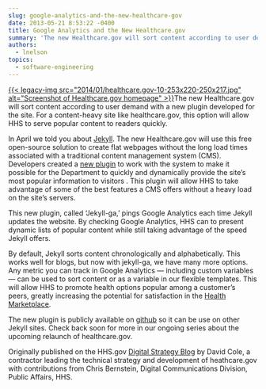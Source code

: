 ```yaml
---
slug: google-analytics-and-the-new-healthcare-gov
date: 2013-05-21 8:53:22 -0400
title: Google Analytics and the New Healthcare.gov
summary: 'The new Healthcare.gov will sort content according to user demand with a new plugin developed for the site. For a content-heavy site like healthcare.gov, this option will allow HHS to serve popular content to readers quickly. In April we told you about Jekyll. The new Healthcare.gov will use this'
authors:
  - lnelson
topics:
  - software-engineering
---
```


[{{< legacy-img src="2014/01/healthcare.gov-10-253x220-250x217.jpg" alt="Screenshot of Healthcare.gov homepage" >}}](https://s3.amazonaws.com/digitalgov/_legacy-img/2014/01/healthcare.gov-10-253x220.jpg)The new Healthcare.gov will sort content according to user demand with a new plugin developed for the site. For a content-heavy site like healthcare.gov, this option will allow HHS to serve popular content to readers quickly.

In April we told you about [Jekyll](http://www.hhs.gov/digitalstrategy/blog/2013/04/new-heathcare-open-cms-free.html). The new Healthcare.gov will use this free open-source solution to create flat webpages without the long load times associated with a traditional content management system (CMS). Developers created a [new plugin](https://github.com/developmentseed/jekyll-ga) to work with the system to make it possible for the Department to quickly and dynamically provide the site’s most popular information to visitors . This plugin will allow HHS to take advantage of some of the best features a CMS offers without a heavy load on the site’s servers.

This new plugin, called ‘Jekyll-ga,’ pings Google Analytics each time Jekyll updates the website. By checking Google Analytics, HHS can to present dynamic lists of popular content while still taking advantage of the speed Jekyll offers.

By default, Jekyll sorts content chronologically and alphabetically. This works well for blogs, but now with jekyll-ga, we have many more options. Any metric you can track in Google Analytics — including custom variables — can be used to sort content or as a variable in our flexible templates. This will allow HHS to promote health options popular among a customer’s peers, greatly increasing the potential for satisfaction in the [Health Marketplace](http://www.healthcare.gov/marketplace/).

The new plugin is publicly available on [github](https://github.com/developmentseed/jekyll-ga)  so it can be use on other Jekyll sites. Check back soon for more in our ongoing series about the upcoming relaunch of healthcare.gov.

Originally published on the HHS.gov <a href="http://www.hhs.gov/digitalstrategy/blog/2013/04/new-heathcare-open-cms-free.html" target="_blank">Digital Strategy Blog</a> by David Cole, a contractor leading the technical strategy and development of heathcare.gov with contributions from Chris Bernstein, Digital Communications Division, Public Affairs, HHS.
